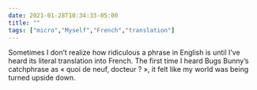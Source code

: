 ```yaml
---
date: 2021-01-28T10:34:33-05:00
title: ""
tags: ["micro","Myself","French","translation"]
---
```

Sometimes I don’t realize how ridiculous a phrase in English is until I’ve heard its literal translation into French. The first time I heard Bugs Bunny’s catchphrase as « quoi de neuf, docteur ? », it felt like my world was being turned upside down.

